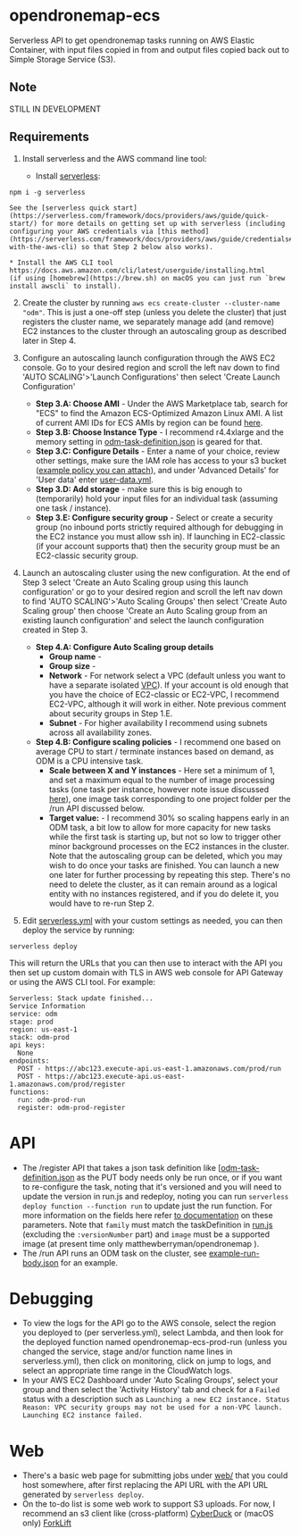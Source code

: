 # opendronemap-ecs
Serverless API to get opendronemap tasks running on AWS Elastic Container, with input files copied in from and output files copied back out to Simple Storage Service (S3).

## Note
STILL IN DEVELOPMENT

## Requirements
1. Install serverless and the AWS command line tool:

    * Install [serverless](https://serverless.com):
```shell
npm i -g serverless
```
    See the [serverless quick start](https://serverless.com/framework/docs/providers/aws/guide/quick-start/) for more details on getting set up with serverless (including configuring your AWS credentials via [this method](https://serverless.com/framework/docs/providers/aws/guide/credentials#setup-with-the-aws-cli) so that Step 2 below also works).

    * Install the AWS CLI tool https://docs.aws.amazon.com/cli/latest/userguide/installing.html
    (if using [homebrew](https://brew.sh) on macOS you can just run `brew install awscli` to install).

2. Create the cluster by running `aws ecs create-cluster --cluster-name "odm"`. This is just a one-off step (unless you delete the cluster) that just registers the cluster name, we separately manage add (and remove) EC2 instances to the cluster through an autoscaling group as described later in Step 4.

3. Configure an autoscaling launch configuration through the AWS EC2 console. Go to your desired region and scroll the left nav down to find 'AUTO SCALING'>'Launch Configurations' then select 'Create Launch Configuration'
    * __Step 3.A: Choose AMI__ - Under the AWS Marketplace tab, search for "ECS" to find the Amazon ECS-Optimized Amazon Linux AMI. A list of current AMI IDs for ECS AMIs by region can be found [here](http://docs.aws.amazon.com/AmazonECS/latest/developerguide/ecs-optimized_AMI.html).
    * __Step 3.B: Choose Instance Type__ - I recommend r4.4xlarge and the memory setting in [odm-task-definition.json](odm-task-definition.json) is geared for that.
    * __Step 3.C: Configure Details__ - Enter a name of your choice, review other settings, make sure the IAM role has access to your s3 bucket ([example policy you can attach](example-s3-policy.json)), and under 'Advanced Details' for 'User data' enter [user-data.yml](user-data.yml).
    * __Step 3.D: Add storage__ - make sure this is big enough to (temporarily) hold your input files for an individual task (assuming one task / instance).
    * __Step 3.E: Configure security group__ - Select or create a security group (no inbound ports strictly required although for debugging in the EC2 instance you must allow ssh in). If launching in EC2-classic (if your account supports that) then the security group must be an EC2-classic security group.

4. Launch an autoscaling cluster using the new configuration. At the end of Step 3 select 'Create an Auto Scaling group using this launch configuration' or go to your desired region and scroll the left nav down to find 'AUTO SCALING'>'Auto Scaling Groups' then select 'Create Auto Scaling group' then choose 'Create an Auto Scaling group from an existing launch configuration' and select the launch configuration created in Step 3.
    * __Step 4.A: Configure Auto Scaling group details__
        * __Group name__ -
        * __Group size__ -
        * __Network__ - For network select a VPC (default unless you want to have a separate isolated [VPC](https://aws.amazon.com/vpc/)). If your account is old enough that you have the choice of EC2-classic or EC2-VPC, I recommend EC2-VPC, although it will work in either. Note previous comment about security groups in Step 1.E.
        * __Subnet__ - For higher availability I recommend using subnets across all availability zones.
    * __Step 4.B: Configure scaling policies__ - I recommend one based on average CPU to start / terminate instances based on demand, as ODM is a CPU intensive task.
        * __Scale between X and Y instances__ - Here set a minimum of 1, and set a maximum equal to the number of image processing tasks  (one task per instance, however note issue discussed [here](https://github.com/OpenDroneMap/opendronemap-ecs/issues/6#issuecomment-352321577)), one image task corresponding to one project folder per the /run API discussed below.
        * __Target value:__ - I recommend 30% so scaling happens early in an ODM task, a bit low to allow for more capacity for new tasks while the first task is starting up, but not so low to trigger other minor background processes on the EC2 instances in the cluster.
Note that the autoscaling group can be deleted, which you may wish to do once your tasks are finished. You can launch a new one later for further processing by repeating this step. There's no need to delete the cluster, as it can remain around as a logical entity with no instances registered, and if you do delete it, you would have to re-run Step 2.

5. Edit [serverless.yml](serverless.yml) with your custom settings as needed, you can then deploy the service by running:
```shell
serverless deploy
```
This will return the URLs that you can then use to interact with the API you then set up custom domain with TLS in AWS web console for API Gateway or using the AWS CLI tool. For example:
```shell
Serverless: Stack update finished...
Service Information
service: odm
stage: prod
region: us-east-1
stack: odm-prod
api keys:
  None
endpoints:
  POST - https://abc123.execute-api.us-east-1.amazonaws.com/prod/run
  POST - https://abc123.execute-api.us-east-1.amazonaws.com/prod/register
functions:
  run: odm-prod-run
  register: odm-prod-register
```

# API
* The /register API that takes a json task definition like [[odm-task-definition.json](odm-task-definition.json) as the PUT body needs only be run once, or if you want to re-configure the task, noting that it's versioned and you will need to update the version in run.js and redeploy, noting you can run `serverless deploy function --function run` to update just the run function. For more information on the fields here refer [to documentation](https://docs.aws.amazon.com/AmazonECS/latest/developerguide/task_definition_parameters.html) on these parameters. Note that `family` must match the taskDefinition in [run.js](run.js) (excluding the `:versionNumber` part) and `image` must be a supported image (at present time only matthewberryman/opendronemap ).
* The /run API runs an ODM task on the cluster, see [example-run-body.json](example-run-body.json) for an example.

# Debugging
* To view the logs for the API go to the AWS console, select the region you deployed to (per serverless.yml), select Lambda, and then look for the deployed function named opendronemap-ecs-prod-run (unless you changed the service, stage and/or function name lines in serverless.yml), then click on monitoring, click on jump to logs, and select an appropriate time range in the CloudWatch logs.
* In your AWS EC2 Dashboard under 'Auto Scaling Groups', select your group and then select the 'Activity History' tab and check for a `Failed` status with a description such as `Launching a new EC2 instance. Status Reason: VPC security groups may not be used for a non-VPC launch. Launching EC2 instance failed.`

# Web
* There's a basic web page for submitting jobs under [web/](web/) that you could host somewhere, after first replacing the API URL with the API URL generated by `serverless deploy`.
* On the to-do list is some web work to support S3 uploads. For now, I recommend an s3 client like (cross-platform) [CyberDuck](https://cyberduck.io/) or (macOS only) [ForkLift](https://www.binarynights.com/forklift/)
